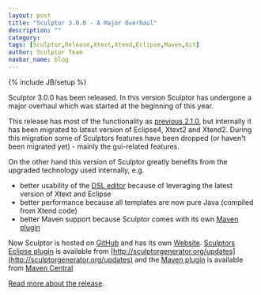 ```yaml
---
layout: post
title: "Sculptor 3.0.0 - A Major Overhaul"
description: ""
category: 
tags: [Sculptor,Release,Xtext,Xtend,Eclipse,Maven,Git]
author: Sculptor Team
navbar_name: blog
---
```

{% include JB/setup %}

Sculptor 3.0.0 has been released. In this version Sculptor has undergone a major overhaul which was started at the beginning of this year.

This release has most of the functionality as [previous 2.1.0][4], but internally it has been migrated to latest version of Eclipse4, Xtext2 and Xtend2. During this migration some of Sculptors features have been dropped (or haven't been migrated yet) - mainly the gui-related features.

On the other hand this version of Sculptor greatly benefits from the upgraded technology used internally, e.g.

* better usability of the [DSL editor][3] because of leveraging the latest version of Xtext and Eclipse
* better performance because all templates are now pure Java (compiled from Xtend code)
* better Maven support because Sculptor comes with its own [Maven plugin][2]

Now Sculptor is hosted on [GitHub](https://github.com/sculptor) and has its own [Website](http://sculptorgenerator.org).
[Sculptors Eclipse plugin][3] is available from [http://sculptorgenerator.org/updates](http://sculptorgenerator.org/updates) and the [Maven plugin][2] is available from [Maven Central](http://search.maven.org/#search%7Cga%7C1%7Cg%3A%22org.sculptorgenerator%22)


[Read more about the release][1].

   [1]: /documentation/whats-new#version-300
   [2]: /documentation/maven-plugin
   [3]: /documentation/eclipse-plugin
   [4]: /documentation/whats-new#version-210
